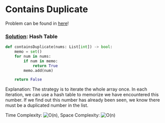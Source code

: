 # Contains Duplicate

Problem can be found in [here](https://leetcode.com/problems/contains-duplicate/)!

### [Solution](/Hash%20Table/217-ContainsDuplicate/solution.py): Hash Table

```python
def containsDuplicate(nums: List[int]) -> bool:
    memo = set()
    for num in nums:
        if num in memo:
            return True
        memo.add(num)

    return False
```

Explanation: The strategy is to iterate the whole array once. In each iteration, we can use a hash table to memorize we have encountered this number. If we find out this number has already been seen, we know there must be a duplicated number in the list.

Time Complexity: ![O(n)](<https://latex.codecogs.com/svg.image?\inline&space;O(n)>), Space Complexity: ![O(n)](<https://latex.codecogs.com/svg.image?\inline&space;O(n)>)
